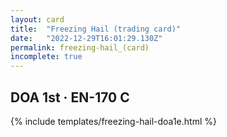 ```yaml
---
layout: card
title:  "Freezing Hail (trading card)"
date:   "2022-12-29T16:01:29.130Z"
permalink: freezing-hail_(card)
incomplete: true
---
```


## DOA 1st &middot; EN-170 C

{% include templates/freezing-hail-doa1e.html %}
